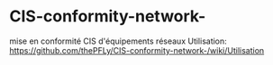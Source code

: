 # CIS-conformity-network-
mise en conformité CIS d'équipements réseaux
Utilisation:
https://github.com/thePFLy/CIS-conformity-network-/wiki/Utilisation
